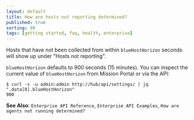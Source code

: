 ```yaml
---
layout: default
title: How are hosts not reporting determined?
published: true
sorting: 90
tags: [getting started, faq, health, enterprise]
---
```


Hosts that have not been collected from within `blueHostHorizon` seconds will
show up under "Hosts not reporting".

`blueHostHorizon` defaults to 900 seconds (15 minutes). You can inspect the
current value of `blueHostHorizon` from Mission Portal or via the API:

```console
$ curl -s -u admin:admin http://hub/api/settings/ | jq ".data[0].blueHostHorizon"
900
```

**See Also**: `Enterprise API Reference`, `Enterprise API Examples`, `How are
agents not running determined?`
